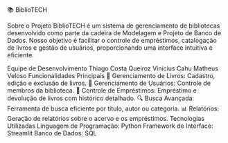 📚 BiblioTECH

Sobre o Projeto
BiblioTECH é um sistema de gerenciamento de bibliotecas desenvolvido como parte da cadeira de Modelagem e Projeto de Banco de Dados. Nosso objetivo é facilitar o controle de empréstimos, catalogação de livros e gestão de usuários, proporcionando uma interface intuitiva e eficiente.

Equipe de Desenvolvimento
Thiago Costa Queiroz
Vinicius Cahu
Matheus Veloso
Funcionalidades Principais
📖 Gerenciamento de Livros: Cadastro, edição e exclusão de livros.
👤 Gerenciamento de Usuários: Controle de membros da biblioteca.
📅 Controle de Empréstimos: Empréstimo e devolução de livros com histórico detalhado.
🔍 Busca Avançada: Ferramenta de busca eficiente por título, autor ou categoria.
📊 Relatórios: Geração de relatórios sobre o acervo e os empréstimos.
Tecnologias Utilizadas
Linguagem de Programação: Python
Framework de Interface: Streamlit
Banco de Dados: SQL
